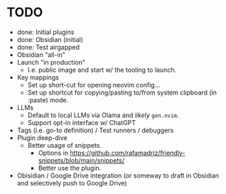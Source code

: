 # TODO

- done: Initial plugins
- done: Obsidian (initial)
- done: Test airgapped
- Obsidian "all-in"
- Launch "in production"
    - I.e. public image and start w/ the tooling to launch.
- Key mappings
    - Set up short-cut for opening neovim config...
    - Set up shortcut for copying/pasting to/from system clipboard (in :paste)
      mode.
- LLMs
    - Default to local LLMs via Olama and _likely_ `gen.nvim`.
    - Support opt-in interface w/ ChatGPT
- Tags (i.e. go-to definition) / Test runners / debuggers
- Plugin deep-dive
    - Better usage of snippets.
        - Options in
          https://github.com/rafamadriz/friendly-snippets/blob/main/snippets/
        - Better use the plugin.
- Obisidian / Google Drive integration (or someway to draft in Obsidian and
selectively push to Google Drive)
